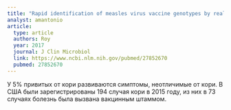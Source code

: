 ```yaml
---
title: "Rapid identification of measles virus vaccine genotypes by real-time PCR"
analyst: amantonio
article:
  type: article
  authors: Roy
  year: 2017
  journal: J Clin Microbiol
  link: https://www.ncbi.nlm.nih.gov/pubmed/27852670
  pubmed: 27852670
---
```


У 5% привитых от кори развиваются симптомы, неотличимые от кори.
В США были зарегистрированы 194 случая кори в 2015 году, из них в 73 случаях болезнь была вызвана вакцинным штаммом. 
